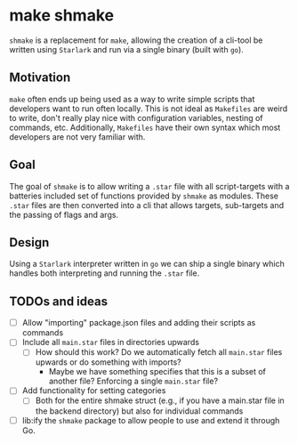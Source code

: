 # make shmake

`shmake` is a replacement for `make`, allowing the creation of a cli-tool be written using `Starlark` and run via a
single binary (built with `go`).

## Motivation

`make` often ends up being used as a way to write simple scripts that developers want to run often locally. This is not
ideal as `Makefiles` are weird to write, don't really play nice with configuration variables, nesting of commands, etc.
Additionally, `Makefiles` have their own syntax which most developers are not very familiar with.

## Goal

The goal of `shmake` is to allow writing a `.star` file with all script-targets with a batteries included set of
functions provided by `shmake` as modules. These `.star` files are then converted into a cli that allows targets,
sub-targets and the passing of flags and args.

## Design

Using a `Starlark` interpreter written in `go` we can ship a single binary which handles both interpreting and running
the `.star` file.

## TODOs and ideas

- [ ] Allow "importing" package.json files and adding their scripts as commands
- [ ] Include all `main.star` files in directories upwards
    - [ ] How should this work? Do we automatically fetch all `main.star` files upwards or do something with imports?
        - Maybe we have something specifies that this is a subset of another file? Enforcing a single `main.star` file?
- [ ] Add functionality for setting categories
    - [ ] Both for the entire shmake struct (e.g., if you have a main.star file in the backend directory) but also for
      individual commands
- [ ] lib:ify the `shmake` package to allow people to use and extend it through Go.
